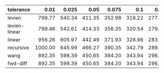 | tolerance    |   0.01 |   0.025 |   0.05 |   0.075 |   0.1 |   0.15 |   0.2 |   0.25 |   0.5 |   1 |
|--------------| ------:| ------:| ------:| ------:| ------:| ------:| ------:| ------:| ------:| ------:|
|levien        | 799.77 | 540.34 | 411.35 | 352.98 | 318.22 | 277.06 | 255.37 | 240.80 | 206.65 | 189.57 |
|levien-linear | 799.46 | 542.61 | 414.33 | 356.35 | 320.54 | 279.15 | 256.50 | 241.66 | 205.96 | 188.88 |
|linear        | 956.26 | 605.97 | 442.49 | 371.93 | 328.96 | 283.05 | 258.59 | 242.68 | 206.27 | 188.88 |
|recursive     | 1000.00 | 645.99 | 466.27 | 390.35 | 342.79 | 289.79 | 263.79 | 246.98 | 206.89 | 188.99 |
|wang          | 892.35 | 598.39 | 450.65 | 384.20 | 343.94 | 296.30 | 270.20 | 254.42 | 213.48 | 192.04 |
|fwd-diff      | 892.35 | 598.39 | 450.65 | 384.20 | 343.94 | 296.30 | 270.20 | 254.42 | 213.48 | 192.04 |
